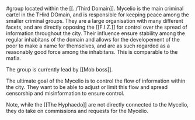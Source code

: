 #group 
located within the [[../Third Domain]]. 
Mycelio is the main criminal cartel in the THird DOmain, and is responsible for keeping peace among the smaller criminal groups. They are a large organisation with many different facets, and are directly opposing the [[F.I.Z.]] for control over the spread of information throughout the city. Their influence ensure stability among the regular inhabitans of the domain and allows for the developement of the poor to make a name for themselves, and are as such regarded as a reasonably good force among the inhabitans. This is comparable to the mafia.

The group is currently lead by [[Mob boss]]. 

The ultimate goal of the Mycelio is to control the flow of information within the city. They want to be able to adjust or limit this flow and spread censorship and misinformation to ensure control.

Note,  while the [[The Hyphaedo]]  are not directly connected to the Mycelio, they do take on commissions and requests for the Mycelio.
